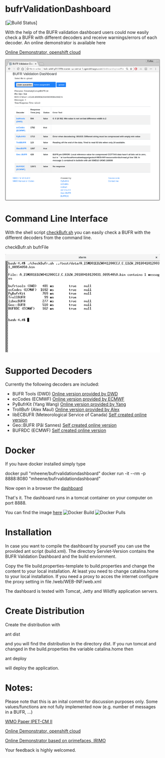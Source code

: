 # bufrValidationDashboard

[![Build Status](https://api.travis-ci.org/mheene/bufrValidationDashboard.svg?branch=master)]

With the help of the BUFR validation dashboard users could now easily check a BUFR with different decoders and receive warnings/errors of each decoder. An online demonstrator is available here

[Online Demonstrator, openshift cloud](http://bufr-wildfly01.193b.starter-ca-central-1.openshiftapps.com/dashboard)

![Dashboard](https://raw.githubusercontent.com/mheene/bufrValidationDashboard/master/Servlet-Version/docs/gui.png)

Command Line Interface
======================
With the shell script [checkBufr.sh](https://raw.githubusercontent.com/mheene/bufrValidationDashboard/master/Servlet-Version/tools/checkBufr.sh) you can easily check a BUFR with the different decoders from the command line.

checkBufr.sh bufrFile

![Screenshot](https://raw.githubusercontent.com/mheene/bufrValidationDashboard/master/Servlet-Version/docs/cli.png)

Supported Decoders
==================
Currently the following decoders are included:

 * BUFR Tools (DWD) [Online version provided by DWD](https://kunden.dwd.de/bufrviewer)
 * ecCodes (ECMWF) [Online version provided by ECMWF](http://apps.ecmwf.int/codes/bufr/validator/)
 * PyBufrKit (Yang Wang) [Online version provided by Yang](http://aws-bufr-webapp.s3-website-ap-southeast-2.amazonaws.com)
 * TrollBufr (Alex Maul) [Online version provided by Alex](http://flask-bufr-flasked-bufr.193b.starter-ca-central-1.openshiftapps.com) 
 * libECBUFR (Meteorological Service of Canada) [Self created online version](http://dev-bufr.1d35.starter-us-east-1.openshiftapps.com/libecBufrX)
 * Geo::BUFR (Pål Sannes) [Self created online version](http://geobufr-geobufr.a3c1.starter-us-west-1.openshiftapps.com/geobufr)
 * BUFRDC (ECMWF) [Self created online version](http://bufrd-bufrdc.193b.starter-ca-central-1.openshiftapps.com/bufrdc)


Docker
======
If you have docker installed simply type

docker pull "mheene/bufrvalidationdashboard"
docker run -it --rm -p 8888:8080 "mheene/bufrvalidationdashboard"

Now open in a browser the [dashboard](http://localhost:8888/dashboard)

That's it. The dashboard runs in a tomcat container on your computer on port 8888.

You can find the image [here](https://hub.docker.com/r/mheene/bufrvalidationdashboard)
![Docker Build](https://img.shields.io/docker/build/mheene/bufrvalidationdashboard.svg)
![Docker Pulls](https://img.shields.io/docker/pulls/mheene/bufrvalidationdashboard.svg)

Installation
============
In case you want to compile the dashboard by yourself you can use the provided ant script (build.xml). The directory Servlet-Version contains the BUFR Validation Dashboard and the build enviornment.

Copy the file build.properties-template to build.properties and change the content to your local installation.
At least you need to change catalina.home to your local installation. If you need a proxy to acces the internet configure the proxy setting in file /web/WEB-INF/web.xml

The dashboard is tested with Tomcat, Jetty and Wildfly application servers.

Create Distribution
===================
Create the distribution with

ant dist

and you will find the distribution in the directory dist. If you run tomcat and changed in the build.properties the variable catalina.home then

ant deploy

will deploy the application.


Notes:
======
Please note that this is an inital commit for discussion purposes only. Some values/functions are not fully implemented now (e.g. number of messages in a BUFR, ...)

[WMO Paper IPET-CM II](https://www.wmo.int/pages/prog/www/ISS/Meetings/IPET-CM_Offenbach2018/Documents/IPET-CM-II_Doc7-3-1_BUFR-Validation-Dashboard.docx)

[Online Demonstrator, openshift cloud](http://bufr-wildfly01.193b.starter-ca-central-1.openshiftapps.com/dashboard)

[Online Demonstrator based on primefaces, IRIMO](http://forecast.irimo.ir/BufrValidation/)

Your feedback is highly welcomed.
